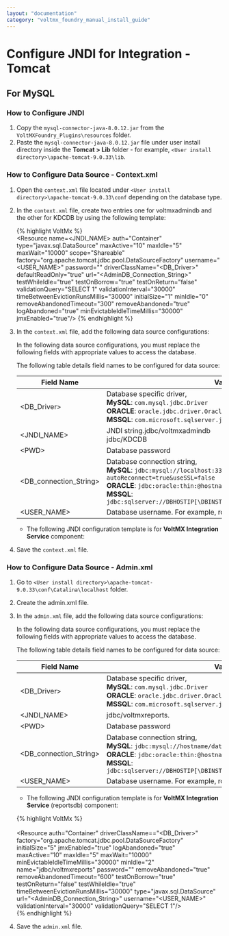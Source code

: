 ```yaml
---
layout: "documentation"
category: "voltmx_foundry_manual_install_guide"
---
```

                              

Configure JNDI for Integration - Tomcat
=======================================

For MySQL
---------

### How to Configure JNDI

1.  Copy the `mysql-connector-java-8.0.12.jar` from the `VoltMXFoundry_Plugins\resources` folder.
2.  Paste the `mysql-connector-java-8.0.12.jar` file under user install directory inside the **Tomcat > Lib** folder - for example, `<User install directory>\apache-tomcat-9.0.33\lib`.

### How to Configure Data Source - Context.xml

1.  Open the `context.xml` file located under `<User install directory>\apache-tomcat-9.0.33\conf` depending on the database type.
2.  In the `context.xml` file, create two entries one for voltmxadmindb and the other for KDCDB by using the following template:
    
    {% highlight VoltMx %}
    <JarScanner scanManifest="false"/>  
    <Resource name=<JNDI_NAME> auth="Container" type="javax.sql.DataSource" maxActive="10" maxIdle="5" maxWait="10000" scope="Shareable"
      factory="org.apache.tomcat.jdbc.pool.DataSourceFactory" username="<USER_NAME>" password="<PWD>" driverClassName="<DB_Driver>"
      defaultReadOnly="true" url="<AdminDB_Connection_String>" testWhileIdle="true" testOnBorrow="true" testOnReturn="false" validationQuery="SELECT
      1" validationInterval="30000" timeBetweenEvictionRunsMillis="30000" initialSize="1" minIdle="0" removeAbandonedTimeout="300"
      removeAbandoned="true" logAbandoned="true" minEvictableIdleTimeMillis="30000" jmxEnabled="true"/>
    {% endhighlight %}

3.  In the `context.xml` file, add the following data source configurations:
    
    In the following data source configurations, you must replace the following fields with appropriate values to access the database.
    
    The following table details field names to be configured for data source:
    
    | Field Name | Value |
    | --- | --- |
    | \<DB\_Driver\> | Database specific driver,<br>**MySQL**: `com.mysql.jdbc.Driver`<br>**ORACLE**: `oracle.jdbc.driver.OracleDriver`<br>**MSSQL**: `com.microsoft.sqlserver.jdbc.SQLServerDriver` |
    | \<JNDI\_NAME\> | JNDI string.jdbc/voltmxadmindb<br>jdbc/KDCDB |
    | \<PWD\> | Database password |
    | \<DB\_connection\_String\> | Database connection string, <br>**MySQL**: `jdbc:mysql://localhost:3306/databaseName?autoReconnect=true&useSSL=false`<br>**ORACLE**: `jdbc:oracle:thin:@hostname:port Number:databaseName`<br>**MSSQL**: `jdbc:sqlserver://DBHOSTIP[\DBINSTANCENAME]:PORT;databasename=DBNAME` |
    | \<USER\_NAME\> | Database username. For example, root |
    
    *   The following JNDI configuration template is for **VoltMX Integration Service** component:
4.  Save the `context.xml` file.

### How to Configure Data Source - Admin.xml

1.  Go to `<User install directory>\apache-tomcat-9.0.33\conf\Catalina\localhost` folder.
2.  Create the admin.xml file.
3.  In the `admin.xml` file, add the following data source configurations:
    
    In the following data source configurations, you must replace the following fields with appropriate values to access the database.
    
    The following table details field names to be configured for data source:
    
    | Field Name | Value |
    | --- | --- |
    | \<DB\_Driver\> | Database specific driver,<br>**MySQL**: `com.mysql.jdbc.Driver`<br>**ORACLE**: `oracle.jdbc.driver.OracleDriver`<br>**MSSQL**: `com.microsoft.sqlserver.jdbc.SQLServerDriver` |
    | \<JNDI\_NAME\> | jdbc/voltmxreports. |
    | \<PWD\> | Database password |
    | \<DB\_connection\_String\> | Database connection string, <br>**MySQL**: `jdbc:mysql://hostname/databaseName`<br>**ORACLE**: `jdbc:oracle:thin:@hostname:port Number:databaseName`<br>**MSSQL**: `jdbc:sqlserver://DBHOSTIP[\DBINSTANCENAME]:PORT;databasename=DBNAME` |
    | \<USER\_NAME\> | Database username. For example, root |
    
    *   The following JNDI configuration template is for **VoltMX Integration Service** (reportsdb) component:
    
    {% highlight VoltMx %}
        <?xml version="1.0" encoding="utf-8" ?>  
        <Context>  
        <Resource auth="Container" driverClassName=="<DB_Driver>" factory="org.apache.tomcat.jdbc.pool.DataSourceFactory" initialSize="5"
        jmxEnabled="true" logAbandoned="true" maxActive="10" maxIdle="5" maxWait="10000" minEvictableIdleTimeMillis="30000" minIdle="2"
        name="jdbc/voltmxreports" password="<PWD>" removeAbandoned="true" removeAbandonedTimeout="600" testOnBorrow="true"
        testOnReturn="false" testWhileIdle="true" timeBetweenEvictionRunsMillis="30000" type="javax.sql.DataSource" url="<AdminDB_Connection_String>"
        username="<USER_NAME>" validationInterval="30000" validationQuery="SELECT 1"/>  
        </Context>
    {% endhighlight %}
        
4.  Save the `admin.xml` file.
